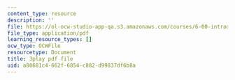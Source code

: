 ```yaml
---
content_type: resource
description: ''
file: https://ol-ocw-studio-app-qa.s3.amazonaws.com/courses/6-00-introduction-to-computer-science-and-programming-fall-2008/a80681c4662f6854c882d99837df6b8a_X6ilT3uUOBo.pdf
file_type: application/pdf
learning_resource_types: []
ocw_type: OCWFile
resourcetype: Document
title: 3play pdf file
uid: a80681c4-662f-6854-c882-d99837df6b8a
---
```

